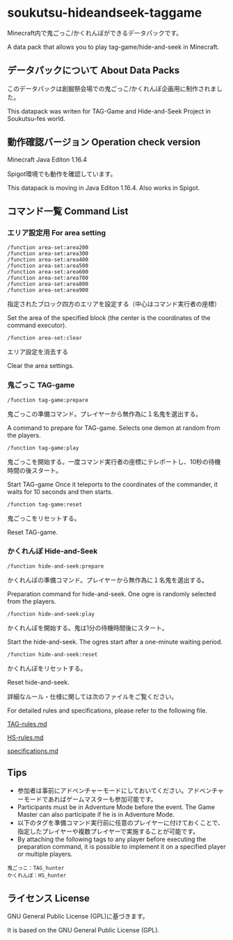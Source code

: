 # soukutsu-hideandseek-taggame

Minecraft内で鬼ごっこ/かくれんぼができるデータパックです。

A data pack that allows you to play tag-game/hide-and-seek in Minecraft.

## データパックについて About Data Packs

このデータパックは創掘祭会場での鬼ごっこ/かくれんぼ企画用に制作されました。

This datapack was writen for TAG-Game and Hide-and-Seek Project in Soukutsu-fes world.

## 動作確認バージョン Operation check version

Minecraft Java Editon 1.16.4

Spigot環境でも動作を確認しています。

This datapack is moving in Java Editon 1.16.4. Also works in Spigot.

## コマンド一覧 Command List

### エリア設定用 For area setting

```
/function area-set:area200
/function area-set:area300
/function area-set:area400
/function area-set:area500
/function area-set:area600
/function area-set:area700
/function area-set:area800
/function area-set:area900
```

指定されたブロック四方のエリアを設定する（中心はコマンド実行者の座標）

Set the area of the specified block (the center is the coordinates of the command executor).

```
/function area-set:clear
```

エリア設定を消去する

Clear the area settings.

### 鬼ごっこ TAG-game

```
/function tag-game:prepare
```

鬼ごっこの準備コマンド。プレイヤーから無作為に１名鬼を選出する。

A command to prepare for TAG-game. Selects one demon at random from the players.

```
/function tag-game:play
```

鬼ごっこを開始する。一度コマンド実行者の座標にテレポートし、10秒の待機時間の後スタート。

Start TAG-game Once it teleports to the coordinates of the commander, it waits for 10 seconds and then starts.

```
/function tag-game:reset
```

鬼ごっこをリセットする。

Reset TAG-game.



### かくれんぼ Hide-and-Seek

```
/function hide-and-seek:prepare
```

かくれんぼの準備コマンド。プレイヤーから無作為に１名鬼を選出する。

Preparation command for hide-and-seek. One ogre is randomly selected from the players.

```
/function hide-and-seek:play
```

かくれんぼを開始する。鬼は1分の待機時間後にスタート。

Start the hide-and-seek. The ogres start after a one-minute waiting period.

```
/function hide-and-seek:reset
```

かくれんぼをリセットする。

Reset hide-and-seek.



詳細なルール・仕様に関しては次のファイルをご覧ください。

For detailed rules and specifications, please refer to the following file.



[TAG-rules.md](TAG-rules.md)

[HS-rules.md]([HS-rules.md)

[specifications.md](specifications.md)



## Tips

- 参加者は事前にアドベンチャーモードにしておいてください。アドベンチャーモードであればゲームマスターも参加可能です。
- Participants must be in Adventure Mode before the event. The Game Master can also participate if he is in Adventure Mode.
- 以下のタグを準備コマンド実行前に任意のプレイヤーに付けておくことで、指定したプレイヤーや複数プレイヤーで実施することが可能です。
- By attaching the following tags to any player before executing the preparation command, it is possible to implement it on a specified player or multiple players.

```
鬼ごっこ：TAG_hunter
かくれんぼ：HS_hunter
```



## ライセンス License

GNU General Public License (GPL)に基づきます。

It is based on the GNU General Public License (GPL).